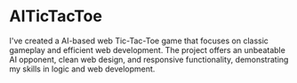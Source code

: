 # AITicTacToe
I've created a AI-based web Tic-Tac-Toe game that focuses on classic gameplay and efficient web development. The project offers an unbeatable AI opponent, clean web design, and responsive functionality, demonstrating my skills in logic and web development.
